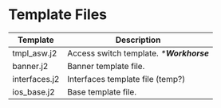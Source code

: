 # Template Files

| Template      | Description                               |
| ------------- | ----------------------------------------- |
| tmpl_asw.j2   | Access switch template. _\***Workhorse**_ |
| banner.j2     | Banner template file.                     |
| interfaces.j2 | Interfaces template file (temp?)          |
| ios_base.j2   | Base template file.                       |

